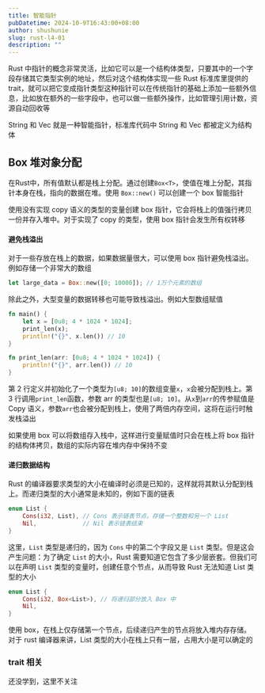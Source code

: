 ```yaml
---
title: 智能指针
pubDatetime: 2024-10-9T16:43:00+08:00
author: shushunie
slug: rust-l4-01
description: ""
---
```


Rust 中指针的概念非常灵活，比如它可以是一个结构体类型，只要其中的一个字段存储其它类型实例的地址，然后对这个结构体实现一些 Rust 标准库里提供的 trait，就可以把它变成指针类型这种指针可以在传统指针的基础上添加一些额外信息，比如放在额外的一些字段中，也可以做一些额外操作，比如管理引用计数，资源自动回收等

String 和 Vec 就是一种智能指针，标准库代码中 String 和 Vec 都被定义为结构体

## Box<T> 堆对象分配

在Rust中，所有值默认都是栈上分配。通过创建`Box<T>`，使值在堆上分配，其指针本身在栈，指向的数据在堆。使用 `Box::new()` 可以创建一个 box 智能指针

使用没有实现 copy 语义的类型的变量创建 box 指针，它会将栈上的值强行拷贝一份并存入堆中。对于实现了 copy 的类型，使用 box 指针会发生所有权转移

#### 避免栈溢出

对于一些存放在栈上的数据，如果数据量很大，可以使用 box 指针避免栈溢出。例如存储一个非常大的数组

```rust
let large_data = Box::new([0; 10000]); // 1万个元素的数组
```

除此之外，大型变量的数据转移也可能导致栈溢出。例如大型数组赋值

```rust
fn main() {
    let x = [0u8; 4 * 1024 * 1024];
    print_len(x);
    println!("{}", x.len()) // 10
}

fn print_len(arr: [0u8; 4 * 1024 * 1024]) {
    println!("{}", arr.len()) // 10
}
```

第 2 行定义并初始化了一个类型为`[u8; 10]`的数组变量`x`，`x`会被分配到栈上。第 3 行调用`print_len`函数，参数 arr 的类型也是`[u8; 10]`。从`x`到`arr`的传参赋值是 Copy 语义，参数`arr`也会被分配到栈上，使用了两倍内存空间，这将在运行时触发栈溢出

如果使用 box 可以将数组存入栈中，这样进行变量赋值时只会在栈上将 box 指针的结构体拷贝，数组的实际内容在堆内存中保持不变

#### 递归数据结构

Rust 的编译器要求类型的大小在编译时必须是已知的，这样就将其默认分配到栈上。而递归类型的大小通常是未知的，例如下面的链表

```rust
enum List {
    Cons(i32, List), // Cons 表示链表节点，存储一个整数和另一个 List
    Nil,             // Nil 表示链表结束
}
```

这里，`List` 类型是递归的，因为 `Cons` 中的第二个字段又是 `List` 类型。但是这会产生问题：为了确定 `List` 的大小，Rust 需要知道它包含了多少层嵌套。但我们可以在声明 `List` 类型的变量时，创建任意个节点，从而导致 Rust 无法知道 List 类型的大小

```rust
enum List {
    Cons(i32, Box<List>), // 将递归部分放入 Box 中
    Nil,
}
```

使用 box，在栈上仅存储第一个节点，后续递归产生的节点将放入堆内存存储。对于 rust 编译器来讲，List 类型的大小在栈上只有一层，占用大小是可以确定的

### trait 相关

还没学到，这里不关注
